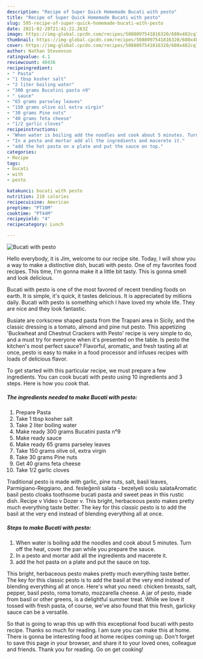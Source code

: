 ```yaml
---
description: "Recipe of Super Quick Homemade Bucati with pesto"
title: "Recipe of Super Quick Homemade Bucati with pesto"
slug: 595-recipe-of-super-quick-homemade-bucati-with-pesto
date: 2021-02-28T21:41:21.263Z
image: https://img-global.cpcdn.com/recipes/5088097541816320/680x482cq70/bucati-with-pesto-recipe-main-photo.jpg
thumbnail: https://img-global.cpcdn.com/recipes/5088097541816320/680x482cq70/bucati-with-pesto-recipe-main-photo.jpg
cover: https://img-global.cpcdn.com/recipes/5088097541816320/680x482cq70/bucati-with-pesto-recipe-main-photo.jpg
author: Nathan Stevenson
ratingvalue: 4.1
reviewcount: 40436
recipeingredient:
- " Pasta"
- "1 tbsp kosher salt"
- "2 liter boiling water"
- "300 grams Bucatini pasta n9"
- " sauce"
- "65 grams parseley leaves"
- "150 grams olive oil extra virgin"
- "30 grams Pine nuts"
- "40 grams feta cheese"
- "1/2 garlic cloves"
recipeinstructions:
- "When water is boiling add the noodles and cook about 5 minutes. Turn off the heat, cover the pan while you prepare the sauce."
- "In a pesto and mortar add all the ingredients and macerete it."
- "add the hot pasta on a plate and put the sauce on top."
categories:
- Recipe
tags:
- bucati
- with
- pesto

katakunci: bucati with pesto 
nutrition: 218 calories
recipecuisine: American
preptime: "PT10M"
cooktime: "PT44M"
recipeyield: "4"
recipecategory: Lunch

---
```



![Bucati with pesto](https://img-global.cpcdn.com/recipes/5088097541816320/680x482cq70/bucati-with-pesto-recipe-main-photo.jpg)

Hello everybody, it is Jim, welcome to our recipe site. Today, I will show you a way to make a distinctive dish, bucati with pesto. One of my favorites food recipes. This time, I'm gonna make it a little bit tasty. This is gonna smell and look delicious.

Bucati with pesto is one of the most favored of recent trending foods on earth. It is simple, it's quick, it tastes delicious. It is appreciated by millions daily. Bucati with pesto is something which I have loved my whole life. They are nice and they look fantastic.

Busiate are corkscrew shaped pasta from the Trapani area in Sicily, and the classic dressing is a tomato, almond and pine nut pesto. This appetizing &#39;Buckwheat and Chestnut Crackers with Pesto&#39; recipe is very simple to do, and a must try for everyone when it&#39;s presented on the table. Is pesto the kitchen&#39;s most perfect sauce? Flavorful, aromatic, and fresh tasting all at once, pesto is easy to make in a food processor and infuses recipes with loads of delicious flavor.


To get started with this particular recipe, we must prepare a few ingredients. You can cook bucati with pesto using 10 ingredients and 3 steps. Here is how you cook that.

<!--inarticleads1-->

##### The ingredients needed to make Bucati with pesto:

1. Prepare  Pasta
1. Take 1 tbsp kosher salt
1. Take 2 liter boiling water
1. Make ready 300 grams Bucatini pasta n°9
1. Make ready  sauce
1. Make ready 65 grams parseley leaves
1. Take 150 grams olive oil, extra virgin
1. Take 30 grams Pine nuts
1. Get 40 grams feta cheese
1. Take 1/2 garlic cloves


Traditional pesto is made with garlic, pine nuts, salt, basil leaves, Parmigiano-Reggiano, and. fesleğenli salata - bezelyeli soslu salataAromatic basil pesto cloaks toothsome bucati pasta and sweet peas in this rustic dish. Recipe v Video v Dozer v. This bright, herbaceous pesto makes pretty much everything taste better. The key for this classic pesto is to add the basil at the very end instead of blending everything all at once. 

<!--inarticleads2-->

##### Steps to make Bucati with pesto:

1. When water is boiling add the noodles and cook about 5 minutes. Turn off the heat, cover the pan while you prepare the sauce.
1. In a pesto and mortar add all the ingredients and macerete it.
1. add the hot pasta on a plate and put the sauce on top.


This bright, herbaceous pesto makes pretty much everything taste better. The key for this classic pesto is to add the basil at the very end instead of blending everything all at once. Here&#39;s what you need: chicken breasts, salt, pepper, basil pesto, roma tomato, mozzarella cheese. A jar of pesto, made from basil or other greens, is a delightful summer treat. While we love it tossed with fresh pasta, of course, we&#39;ve also found that this fresh, garlicky sauce can be a versatile. 

So that is going to wrap this up with this exceptional food bucati with pesto recipe. Thanks so much for reading. I am sure you can make this at home. There is gonna be interesting food at home recipes coming up. Don't forget to save this page in your browser, and share it to your loved ones, colleague and friends. Thank you for reading. Go on get cooking!
